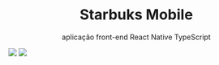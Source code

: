 <h1 align="center">Starbuks Mobile</h1>

<p align="center" >aplicação front-end React Native TypeScript</p>

<div flex-direction="row">
<img src="https://img.shields.io/badge/-TypeScript-blue"/>
<img src="https://img.shields.io/badge/-React Native-blue"/>
</div>

